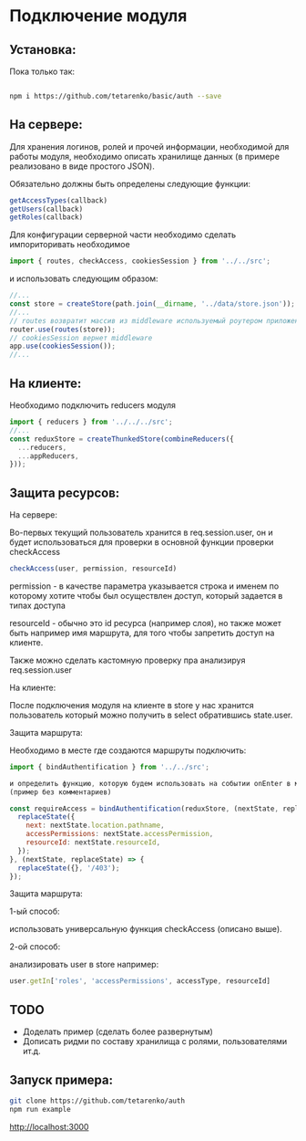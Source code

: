 Подключение модуля
================

Установка:
------------

Пока только так:

```sh

npm i https://github.com/tetarenko/basic/auth --save

```

На сервере:
------------
Для хранения логинов, ролей и прочей информации, необходимой для работы модуля,
необходимо описать хранилище данных (в примере реализовано в виде простого JSON).

Обязательно должны быть определены следующие функции:

```js
getAccessTypes(callback)
getUsers(callback)
getRoles(callback)
```

Для конфигурации серверной части необходимо сделать импориторивать необходимое
```js
import { routes, checkAccess, cookiesSession } from '../../src';
```
и использовать следующим образом:

```js
//...
const store = createStore(path.join(__dirname, '../data/store.json'));
//...
// routes возвратит массив из middleware используемый роутером приложения
router.use(routes(store));
// cookiesSession вернет middleware
app.use(cookiesSession());
//...
```

На клиенте:
------------

Необходимо подключить reducers модуля

```js
import { reducers } from '../../../src';
//...
const reduxStore = createThunkedStore(combineReducers({
  ...reducers,
  ...appReducers,
}));
```

Защита ресурсов:
------------------------

На сервере:

Во-первых текущий пользователь хранится в req.session.user, он и будет
использоваться для проверки в основной функции проверки checkAccess

```js
checkAccess(user, permission, resourceId)
```
permission - в качестве параметра указывается строка и именем по которому хотите
чтобы был осуществлен доступ, который задается в типах доступа

resourceId - обычно это id ресурса (например слоя), но также может быть например
имя маршрута, для того чтобы запретить доступ на клиенте.

Также можно сделать кастомную проверку пра анализируя req.session.user

На клиенте:

После подключения модуля на клиенте в store у нас хранится пользователь который можно получить в select обратившись state.user.

Защита маршрута:

Необходимо в месте где создаются маршруты подключить:

```js
import { bindAuthentification } from '../../src';

и определить функцию, которую будем использовать на событии onEnter в маршруте.
(пример без комментариев)
```

```js
const requireAccess = bindAuthentification(reduxStore, (nextState, replaceState) => {
  replaceState({
    next: nextState.location.pathname,
    accessPermissions: nextState.accessPermission,
    resourceId: nextState.resourceId,
  });
}, (nextState, replaceState) => {
  replaceState({}, '/403');
});
```
Защита маршрута:

1-ый способ:

использовать универсальную функция checkAccess (описано выше).

2-ой способ:

анализировать user в store например:

```js
user.getIn['roles', 'accessPermissions', accessType, resourceId]
```

TODO
------------
- Доделать пример (сделать более развернутым)
- Дописать ридми по составу хранилища с ролями, пользователями ит.д.

Запуск примера:
------------
```sh
git clone https://github.com/tetarenko/auth
npm run example
```

[http://localhost:3000](http://localhost:3000)
